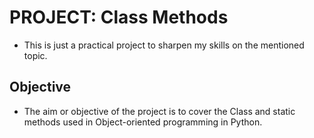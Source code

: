 # PROJECT: Class Methods

- This is just a practical project to sharpen my skills on the mentioned topic.

## Objective

- The aim or objective of the project is to cover the Class and static methods used in Object-oriented programming in Python.